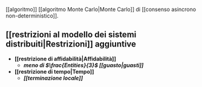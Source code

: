 [[algoritmo]] [[algoritmo Monte Carlo|Monte Carlo]] di [[consenso asincrono non-deterministico]].

## [[restrizioni al modello dei sistemi distribuiti|Restrizioni]] aggiuntive

- **[[restrizione di affidabilità|Affidabilità]]**
	- ***meno di $\frac{Entities}{3}$ [[guasto|guasti]]***
- **[[restrizione di tempo|Tempo]]**
	- ***[[terminazione locale]]***
